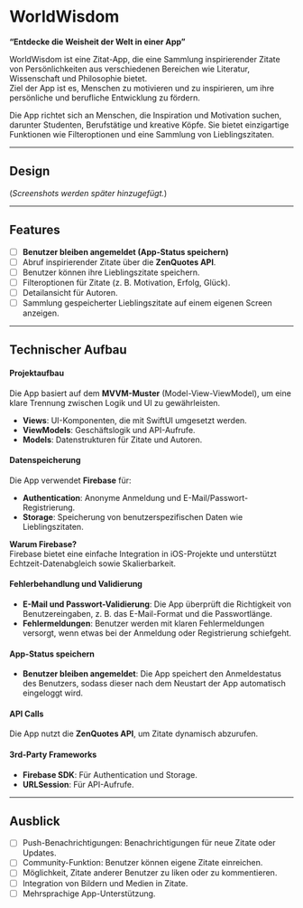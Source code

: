 # WorldWisdom

**“Entdecke die Weisheit der Welt in einer App”**

WorldWisdom ist eine Zitat-App, die eine Sammlung inspirierender Zitate von Persönlichkeiten aus verschiedenen Bereichen wie Literatur, Wissenschaft und Philosophie bietet.  
Ziel der App ist es, Menschen zu motivieren und zu inspirieren, um ihre persönliche und berufliche Entwicklung zu fördern.  

Die App richtet sich an Menschen, die Inspiration und Motivation suchen, darunter Studenten, Berufstätige und kreative Köpfe. Sie bietet einzigartige Funktionen wie Filteroptionen und eine Sammlung von Lieblingszitaten.

---

## Design
(*Screenshots werden später hinzugefügt.*)

---

## Features
- [ ] **Benutzer bleiben angemeldet (App-Status speichern)** 
- [ ] Abruf inspirierender Zitate über die **ZenQuotes API**.  
- [ ] Benutzer können ihre Lieblingszitate speichern.  
- [ ] Filteroptionen für Zitate (z. B. Motivation, Erfolg, Glück).  
- [ ] Detailansicht für Autoren.  
- [ ] Sammlung gespeicherter Lieblingszitate auf einem eigenen Screen anzeigen.   

---

## Technischer Aufbau

#### Projektaufbau
Die App basiert auf dem **MVVM-Muster** (Model-View-ViewModel), um eine klare Trennung zwischen Logik und UI zu gewährleisten.  
- **Views**: UI-Komponenten, die mit SwiftUI umgesetzt werden.  
- **ViewModels**: Geschäftslogik und API-Aufrufe.  
- **Models**: Datenstrukturen für Zitate und Autoren.  

#### Datenspeicherung
Die App verwendet **Firebase** für:  
- **Authentication**: Anonyme Anmeldung und E-Mail/Passwort-Registrierung.  
- **Storage**: Speicherung von benutzerspezifischen Daten wie Lieblingszitaten.

**Warum Firebase?**  
Firebase bietet eine einfache Integration in iOS-Projekte und unterstützt Echtzeit-Datenabgleich sowie Skalierbarkeit.

#### Fehlerbehandlung und Validierung
- **E-Mail und Passwort-Validierung**: Die App überprüft die Richtigkeit von Benutzereingaben, z. B. das E-Mail-Format und die Passwortlänge.  
- **Fehlermeldungen**: Benutzer werden mit klaren Fehlermeldungen versorgt, wenn etwas bei der Anmeldung oder Registrierung schiefgeht.

#### App-Status speichern
- **Benutzer bleiben angemeldet**: Die App speichert den Anmeldestatus des Benutzers, sodass dieser nach dem Neustart der App automatisch eingeloggt wird.

#### API Calls
Die App nutzt die **ZenQuotes API**, um Zitate dynamisch abzurufen.  

#### 3rd-Party Frameworks
- **Firebase SDK**: Für Authentication und Storage.  
- **URLSession**: Für API-Aufrufe.  

---

## Ausblick
- [ ] Push-Benachrichtigungen: Benachrichtigungen für neue Zitate oder Updates.
- [ ] Community-Funktion: Benutzer können eigene Zitate einreichen.  
- [ ] Möglichkeit, Zitate anderer Benutzer zu liken oder zu kommentieren.  
- [ ] Integration von Bildern und Medien in Zitate.
- [ ] Mehrsprachige App-Unterstützung.
